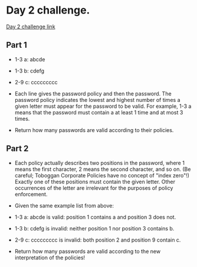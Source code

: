 # Day 2 challenge.

[Day 2 challenge link](https://adventofcode.com/2020/day/2)

## Part 1

- 1-3 a: abcde
- 1-3 b: cdefg
- 2-9 c: ccccccccc
- Each line gives the password policy and then the password. The password policy indicates the lowest and highest number of times a given letter must appear for the password to be valid. For example, 1-3 a means that the password must contain a at least 1 time and at most 3 times.

- Return how many passwords are valid according to their policies.

## Part 2

- Each policy actually describes two positions in the password, where 1 means the first character, 2 means the second character, and so on. (Be careful; Toboggan Corporate Policies have no concept of "index zero"!) Exactly one of these positions must contain the given letter. Other occurrences of the letter are irrelevant for the purposes of policy enforcement.

- Given the same example list from above:

- 1-3 a: abcde is valid: position 1 contains a and position 3 does not.
- 1-3 b: cdefg is invalid: neither position 1 nor position 3 contains b.
- 2-9 c: ccccccccc is invalid: both position 2 and position 9 contain c.

- Return how many passwords are valid according to the new interpretation of the policies!
